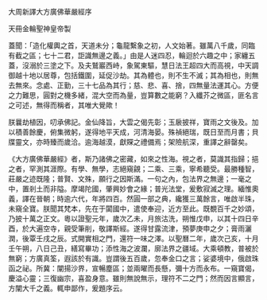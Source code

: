 大周新譯大方廣佛華嚴經序

天冊金輪聖神皇帝製

蓋聞：「造化權輿之首，天道未分；龜龍繫象之初，人文始著。雖萬八千歲，同臨有截之區；七十二君，詎識無邊之義。」由是人迷四忍，輪迴於六趣之中；家纏五蓋，沒溺於三塗之下。及夫鷲巖西峙，象駕東驅，慧日法王超四大而高視，中天調御越十地以居尊，包括鐵圍，延促沙劫。其為體也，則不生不滅；其為相也，則無去無來。念處、正勤，三十七品為其行；慈、悲、喜、捨，四無量法運其心。方便之力難思，圓對之機多緒，混大空而為量，豈算數之能窮？入纖芥之微區，匪名言之可述，無得而稱者，其唯大覺歟！

朕曩劫植因，叨承佛記。金仙降旨，大雲之偈先彰；玉扆披祥，寶雨之文後及。加以積善餘慶，俯集微躬，遂得地平天成，河清海晏。殊禎絕瑞，既日至而月書；貝牒靈文，亦時臻而歲洽。逾海越漠，獻賝之禮備焉；架險航深，重譯之辭罄矣。

《大方廣佛華嚴經》者，斯乃諸佛之密藏，如來之性海。視之者，莫識其指歸；挹之者，罕測其涯際。有學、無學，志絕窺覦；二乘、三乘，寧希聽受。最勝種智，莊嚴之迹既隆；普賢、文殊，願行之因斯滿。一句之內，包法界之無邊；一毫之中，置剎土而非隘。摩竭陀國，肇興妙會之緣；普光法堂，爰敷寂滅之理。緬惟奧義，譯在晉朝；時逾六代，年將四百。然圓一部之典，纔獲三萬餘言，唯啟半珠，未窺全寶。朕聞其梵本，先在于闐國中，遣使奉迎，近方至此。既覩百千之妙頌，乃披十萬之正文。粵以證聖元年，歲次乙未，月旅沽洗，朔惟戊申，以其十四日辛酉，於大遍空寺，親受筆削，敬譯斯經。遂得甘露流津，預夢庚申之夕；膏雨灑潤，後覃壬戌之辰。式開實相之門，還符一味之澤。以聖曆二年，歲次己亥，十月壬午朔，八日己丑，繕寫畢功；添性海之波瀾，廓法界之疆域。大乘頓教，普被於無窮；方廣真筌，遐該於有識。豈謂後五百歲，忽奉金口之言；娑婆境中，俄啟珠函之祕。所冀：闡揚沙界，宣暢塵區；並兩曜而長懸，彌十方而永布。一窺寶偈，慶溢心靈；三復幽宗，喜盈身意。雖則無說無示，理符不二之門；然而因言顯言，方闡大千之義。輒申鄙作，爰題序云。

